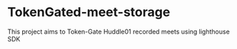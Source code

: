 # TokenGated-meet-storage
This project aims to Token-Gate Huddle01 recorded meets using lighthouse SDK
